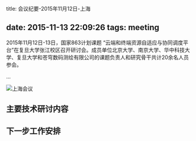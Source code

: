 title: 会议纪要-2015年11月12日-上海

date: 2015-11-13 22:09:26
tags: meeting
---


2015年11月12日-13日，国家863计划课题 “云端和终端资源自适应与协同调度平台”在复旦大学张江校区召开研讨会。成员单位北京大学、南京大学、华中科技大学、复旦大学和苍穹数码测绘有限公司的课题负责人和研究骨干共计20余名人员参会。


...

![上海会议](meeting-shanghai.jpg)



## 主要技术研讨内容



## 下一步工作安排




